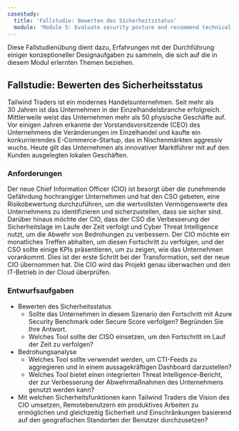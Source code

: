 ```yaml
---
casestudy:
  title: 'Fallstudie: Bewerten des Sicherheitsstatus'
  module: 'Module 5: Evaluate security posture and recommend technical strategies'
---
```


Diese Fallstudienübung dient dazu, Erfahrungen mit der Durchführung einiger konzeptioneller Designaufgaben zu sammeln, die sich auf die in diesem Modul erlernten Themen beziehen.

## Fallstudie: Bewerten des Sicherheitsstatus

Tailwind Traders ist ein modernes Handelsunternehmen. Seit mehr als 30 Jahren ist das Unternehmen in der Einzelhandelsbranche erfolgreich. Mittlerweile weist das Unternehmen mehr als 50 physische Geschäfte auf. Vor einigen Jahren erkannte der Vorstandsvorsitzende (CEO) des Unternehmens die Veränderungen im Einzelhandel und kaufte ein konkurrierendes E-Commerce-Startup, das in Nischenmärkten aggressiv wuchs. Heute gilt das Unternehmen als innovativer Marktführer mit auf den Kunden ausgelegten lokalen Geschäften.

### Anforderungen

Der neue Chief Information Officer (CIO) ist besorgt über die zunehmende Gefährdung hochrangiger Unternehmen und hat den CSO gebeten, eine Risikobewertung durchzuführen, um die wertvollsten Vermögenswerte des Unternehmens zu identifizieren und sicherzustellen, dass sie sicher sind. Darüber hinaus möchte der CIO, dass der CSO die Verbesserung der Sicherheitslage im Laufe der Zeit verfolgt und Cyber Threat Intelligence nutzt, um die Abwehr von Bedrohungen zu verbessern. Der CIO möchte ein monatliches Treffen abhalten, um diesen Fortschritt zu verfolgen, und der CSO sollte einige KPIs präsentieren, um zu zeigen, wie das Unternehmen vorankommt. Dies ist der erste Schritt bei der Transformation, seit der neue CIO übernommen hat. Die CIO wird das Projekt genau überwachen und den IT-Betrieb in der Cloud überprüfen.

### Entwurfsaufgaben

* Bewerten des Sicherheitsstatus
    - Sollte das Unternehmen in diesem Szenario den Fortschritt mit Azure Security Benchmark oder Secure Score verfolgen? Begründen Sie Ihre Antwort.
    - Welches Tool sollte der CISO einsetzen, um den Fortschritt im Lauf der Zeit zu verfolgen?
* Bedrohungsanalyse
    - Welches Tool sollte verwendet werden, um CTI-Feeds zu aggregieren und in einem aussagekräftigen Dashboard darzustellen?
    - Welches Tool bietet einen integrierten Threat Intelligence-Bericht, der zur Verbesserung der Abwehrmaßnahmen des Unternehmens genutzt werden kann?
* Mit welchen Sicherheitsfunktionen kann Tailwind Traders die Vision des CIO umsetzen, Remotebenutzern ein produktives Arbeiten zu ermöglichen und gleichzeitig Sicherheit und Einschränkungen basierend auf den geografischen Standorten der Benutzer durchzusetzen?